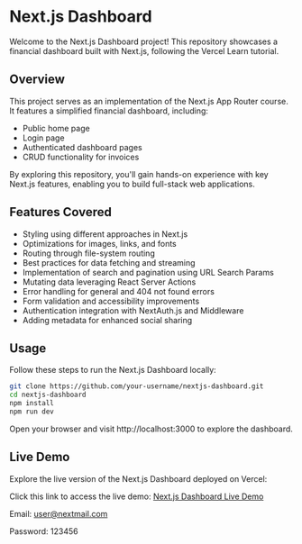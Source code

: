 # Next.js Dashboard

Welcome to the Next.js Dashboard project! This repository showcases a financial dashboard built with Next.js, following the Vercel Learn tutorial.

## Overview

This project serves as an implementation of the Next.js App Router course. It features a simplified financial dashboard, including:

- Public home page
- Login page
- Authenticated dashboard pages
- CRUD functionality for invoices

By exploring this repository, you'll gain hands-on experience with key Next.js features, enabling you to build full-stack web applications.

## Features Covered

- Styling using different approaches in Next.js
- Optimizations for images, links, and fonts
- Routing through file-system routing
- Best practices for data fetching and streaming
- Implementation of search and pagination using URL Search Params
- Mutating data leveraging React Server Actions
- Error handling for general and 404 not found errors
- Form validation and accessibility improvements
- Authentication integration with NextAuth.js and Middleware
- Adding metadata for enhanced social sharing

## Usage

Follow these steps to run the Next.js Dashboard locally:


   ```bash
git clone https://github.com/your-username/nextjs-dashboard.git
cd nextjs-dashboard
npm install
npm run dev
```

Open your browser and visit http://localhost:3000 to explore the dashboard.


## Live Demo

Explore the live version of the Next.js Dashboard deployed on Vercel:


Click this link to access the live demo: [Next.js Dashboard Live Demo](https://nextjs-dashboard-ten-sepia.vercel.app/)

Email: user@nextmail.com

Password: 123456

